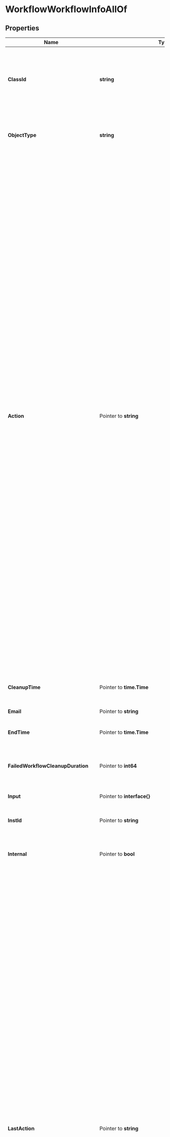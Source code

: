 # WorkflowWorkflowInfoAllOf

## Properties

Name | Type | Description | Notes
------------ | ------------- | ------------- | -------------
**ClassId** | **string** | The fully-qualified name of the instantiated, concrete type. This property is used as a discriminator to identify the type of the payload when marshaling and unmarshaling data. | [default to "workflow.WorkflowInfo"]
**ObjectType** | **string** | The fully-qualified name of the instantiated, concrete type. The value should be the same as the &#39;ClassId&#39; property. | [default to "workflow.WorkflowInfo"]
**Action** | Pointer to **string** | The action of the workflow such as start, cancel, retry, pause. * &#x60;None&#x60; - No action is set, this is the default value for action field. * &#x60;Create&#x60; - Create a new instance of the workflow but it does not start the execution of the workflow. Use the Start action to start execution of the workflow. * &#x60;Start&#x60; - Start a new execution of the workflow. * &#x60;Pause&#x60; - Pause the workflow, this can only be issued on workflows that are in running state. * &#x60;Resume&#x60; - Resume the workflow which was previously paused through pause action on the workflow. * &#x60;Retry&#x60; - Retry the workflow that has previously reached a final state and has the retryable property set to true. A running or waiting workflow cannot be retried. If the property retryFromTaskName is also passed along with this action, the workflow will be started from that specific task, otherwise the workflow will be restarted from the first task.  The task name in retryFromTaskName must be one of the tasks that completed or failed in the previous run. It is not possible to retry a workflow from a task which wasn&#39;t run in the previous iteration. * &#x60;RetryFailed&#x60; - Retry the workflow that has failed. A running or waiting workflow or a workflow that completed successfully cannot be retried. Only the tasks that failed in the previous run will be retried and the rest of workflow will be run. This action does not restart the workflow and also does not support retrying from a specific task. * &#x60;Cancel&#x60; - Cancel the workflow that is in running or waiting state. | [optional] [default to "None"]
**CleanupTime** | Pointer to **time.Time** | The time when the workflow info will be removed from database. | [optional] [readonly] 
**Email** | Pointer to **string** | The email address of the user who started this workflow. | [optional] [readonly] 
**EndTime** | Pointer to **time.Time** | The time when the workflow reached a final state. | [optional] [readonly] 
**FailedWorkflowCleanupDuration** | Pointer to **int64** | The duration in hours after which the workflow info for failed, terminated or timed out workflow will be removed from database. | [optional] [default to 2160]
**Input** | Pointer to **interface{}** | All the given inputs for the workflow. | [optional] 
**InstId** | Pointer to **string** | A workflow instance Id which is the unique identified for the workflow execution. | [optional] [readonly] 
**Internal** | Pointer to **bool** | Denotes if this workflow is internal and should be hidden from user view of running workflows. | [optional] 
**LastAction** | Pointer to **string** | The last action that was issued on the workflow is saved in this field. * &#x60;None&#x60; - No action is set, this is the default value for action field. * &#x60;Create&#x60; - Create a new instance of the workflow but it does not start the execution of the workflow. Use the Start action to start execution of the workflow. * &#x60;Start&#x60; - Start a new execution of the workflow. * &#x60;Pause&#x60; - Pause the workflow, this can only be issued on workflows that are in running state. * &#x60;Resume&#x60; - Resume the workflow which was previously paused through pause action on the workflow. * &#x60;Retry&#x60; - Retry the workflow that has previously reached a final state and has the retryable property set to true. A running or waiting workflow cannot be retried. If the property retryFromTaskName is also passed along with this action, the workflow will be started from that specific task, otherwise the workflow will be restarted from the first task.  The task name in retryFromTaskName must be one of the tasks that completed or failed in the previous run. It is not possible to retry a workflow from a task which wasn&#39;t run in the previous iteration. * &#x60;RetryFailed&#x60; - Retry the workflow that has failed. A running or waiting workflow or a workflow that completed successfully cannot be retried. Only the tasks that failed in the previous run will be retried and the rest of workflow will be run. This action does not restart the workflow and also does not support retrying from a specific task. * &#x60;Cancel&#x60; - Cancel the workflow that is in running or waiting state. | [optional] [readonly] [default to "None"]
**Message** | Pointer to [**[]WorkflowMessage**](WorkflowMessage.md) |  | [optional] 
**MetaVersion** | Pointer to **int64** | Version of the workflow metadata for which this workflow execution was started. | [optional] 
**Name** | Pointer to **string** | A name of the workflow execution instance. | [optional] 
**Output** | Pointer to **interface{}** | All the generated outputs for the workflow. | [optional] [readonly] 
**PauseReason** | Pointer to **string** | Denotes the reason workflow is in paused status. * &#x60;None&#x60; - Pause reason is none, which indicates there is no reason for the pause state. * &#x60;TaskWithWarning&#x60; - Pause reason indicates the workflow is in this state due to a task that has a status as completed with warnings. * &#x60;SystemMaintenance&#x60; - Pause reason indicates the workflow is in this state based on actions of system admin for maintenance. | [optional] [default to "None"]
**Progress** | Pointer to **float32** | This field indicates percentage of workflow task execution. | [optional] [readonly] 
**Properties** | Pointer to [**NullableWorkflowWorkflowInfoProperties**](workflow.WorkflowInfoProperties.md) |  | [optional] 
**RetryFromTaskName** | Pointer to **string** | This field is applicable when Retry action is issued for a workflow which is in &#39;final&#39; state. When this field is not specified, the workflow will be retried from the start i.e., the first task. When this field is specified then the workflow will be retried from the specified task. This field should specify the task name which is the unique name of the task within the workflow. The task name must be one of the tasks that completed or failed in the previous run. It is not possible to retry a workflow from a task which wasn&#39;t run in the previous iteration. | [optional] 
**Src** | Pointer to **string** | The source microservice name which is the owner for this workflow. | [optional] [readonly] 
**StartTime** | Pointer to **time.Time** | The time when the workflow was started for execution. | [optional] [readonly] 
**Status** | Pointer to **string** | A status of the workflow (RUNNING, WAITING, COMPLETED, TIME_OUT, FAILED). | [optional] [readonly] 
**SuccessWorkflowCleanupDuration** | Pointer to **int64** | The duration in hours after which the workflow info for successful workflow will be removed from database. | [optional] [default to 2160]
**TraceId** | Pointer to **string** | The trace id to keep track of workflow execution. | [optional] [readonly] 
**Type** | Pointer to **string** | A type of the workflow (serverconfig, ansible_monitoring). | [optional] [readonly] 
**UserActionRequired** | Pointer to **bool** | Property will be set when an user action is required on the workflow. This can be because the workflow is waiting for a wait task to be updated, workflow is paused or workflow launched by a configuration object has failed and needs to be retried in order to complete successfully. | [optional] [readonly] [default to false]
**UserId** | Pointer to **string** | The user identifier which indicates the user that started this workflow. | [optional] [readonly] 
**WaitReason** | Pointer to **string** | Denotes the reason workflow is in waiting status. * &#x60;None&#x60; - Wait reason is none, which indicates there is no reason for the waiting state. * &#x60;GatherTasks&#x60; - Wait reason is gathering tasks, which indicates the workflow is in this state in order to gather tasks. * &#x60;Duplicate&#x60; - Wait reason is duplicate, which indicates the workflow is a duplicate of current running workflow. * &#x60;RateLimit&#x60; - Wait reason is rate limit, which indicates the workflow is rate limited by account/instance level throttling threshold. * &#x60;WaitTask&#x60; - Wait reason when there are one or more wait tasks in the workflow which are yet to receive a task status update. * &#x60;PendingRetryFailed&#x60; - Wait reason when the workflow is pending a RetryFailed action. * &#x60;WaitingToStart&#x60; - Workflow is waiting to start on workflow engine. | [optional] [default to "None"]
**WorkflowCtx** | Pointer to [**NullableWorkflowWorkflowCtx**](workflow.WorkflowCtx.md) |  | [optional] 
**WorkflowMetaType** | Pointer to **string** | The type of workflow meta. Derived from the workflow meta that is used to launch this workflow instance. * &#x60;SystemDefined&#x60; - System defined workflow definition. * &#x60;UserDefined&#x60; - User defined workflow definition. * &#x60;Dynamic&#x60; - Dynamically defined workflow definition. | [optional] [default to "SystemDefined"]
**WorkflowTaskCount** | Pointer to **int64** | Total number of workflow tasks in this workflow. | [optional] [readonly] 
**WorkflowWorkerTaskCount** | Pointer to **int64** | Total number of worker tasks in this workflow. This count doesn&#39;t include the control tasks in the workflow. | [optional] [readonly] 
**Account** | Pointer to [**IamAccountRelationship**](iam.Account.Relationship.md) |  | [optional] 
**AssociatedObject** | Pointer to [**MoBaseMoRelationship**](mo.BaseMo.Relationship.md) |  | [optional] 
**Organization** | Pointer to [**OrganizationOrganizationRelationship**](organization.Organization.Relationship.md) |  | [optional] 
**ParentTaskInfo** | Pointer to [**WorkflowTaskInfoRelationship**](workflow.TaskInfo.Relationship.md) |  | [optional] 
**PendingDynamicWorkflowInfo** | Pointer to [**WorkflowPendingDynamicWorkflowInfoRelationship**](workflow.PendingDynamicWorkflowInfo.Relationship.md) |  | [optional] 
**Permission** | Pointer to [**IamPermissionRelationship**](iam.Permission.Relationship.md) |  | [optional] 
**TaskInfos** | Pointer to [**[]WorkflowTaskInfoRelationship**](WorkflowTaskInfoRelationship.md) | An array of relationships to workflowTaskInfo resources. | [optional] [readonly] 
**WorkflowDefinition** | Pointer to [**WorkflowWorkflowDefinitionRelationship**](workflow.WorkflowDefinition.Relationship.md) |  | [optional] 

## Methods

### NewWorkflowWorkflowInfoAllOf

`func NewWorkflowWorkflowInfoAllOf(classId string, objectType string, ) *WorkflowWorkflowInfoAllOf`

NewWorkflowWorkflowInfoAllOf instantiates a new WorkflowWorkflowInfoAllOf object
This constructor will assign default values to properties that have it defined,
and makes sure properties required by API are set, but the set of arguments
will change when the set of required properties is changed

### NewWorkflowWorkflowInfoAllOfWithDefaults

`func NewWorkflowWorkflowInfoAllOfWithDefaults() *WorkflowWorkflowInfoAllOf`

NewWorkflowWorkflowInfoAllOfWithDefaults instantiates a new WorkflowWorkflowInfoAllOf object
This constructor will only assign default values to properties that have it defined,
but it doesn't guarantee that properties required by API are set

### GetClassId

`func (o *WorkflowWorkflowInfoAllOf) GetClassId() string`

GetClassId returns the ClassId field if non-nil, zero value otherwise.

### GetClassIdOk

`func (o *WorkflowWorkflowInfoAllOf) GetClassIdOk() (*string, bool)`

GetClassIdOk returns a tuple with the ClassId field if it's non-nil, zero value otherwise
and a boolean to check if the value has been set.

### SetClassId

`func (o *WorkflowWorkflowInfoAllOf) SetClassId(v string)`

SetClassId sets ClassId field to given value.


### GetObjectType

`func (o *WorkflowWorkflowInfoAllOf) GetObjectType() string`

GetObjectType returns the ObjectType field if non-nil, zero value otherwise.

### GetObjectTypeOk

`func (o *WorkflowWorkflowInfoAllOf) GetObjectTypeOk() (*string, bool)`

GetObjectTypeOk returns a tuple with the ObjectType field if it's non-nil, zero value otherwise
and a boolean to check if the value has been set.

### SetObjectType

`func (o *WorkflowWorkflowInfoAllOf) SetObjectType(v string)`

SetObjectType sets ObjectType field to given value.


### GetAction

`func (o *WorkflowWorkflowInfoAllOf) GetAction() string`

GetAction returns the Action field if non-nil, zero value otherwise.

### GetActionOk

`func (o *WorkflowWorkflowInfoAllOf) GetActionOk() (*string, bool)`

GetActionOk returns a tuple with the Action field if it's non-nil, zero value otherwise
and a boolean to check if the value has been set.

### SetAction

`func (o *WorkflowWorkflowInfoAllOf) SetAction(v string)`

SetAction sets Action field to given value.

### HasAction

`func (o *WorkflowWorkflowInfoAllOf) HasAction() bool`

HasAction returns a boolean if a field has been set.

### GetCleanupTime

`func (o *WorkflowWorkflowInfoAllOf) GetCleanupTime() time.Time`

GetCleanupTime returns the CleanupTime field if non-nil, zero value otherwise.

### GetCleanupTimeOk

`func (o *WorkflowWorkflowInfoAllOf) GetCleanupTimeOk() (*time.Time, bool)`

GetCleanupTimeOk returns a tuple with the CleanupTime field if it's non-nil, zero value otherwise
and a boolean to check if the value has been set.

### SetCleanupTime

`func (o *WorkflowWorkflowInfoAllOf) SetCleanupTime(v time.Time)`

SetCleanupTime sets CleanupTime field to given value.

### HasCleanupTime

`func (o *WorkflowWorkflowInfoAllOf) HasCleanupTime() bool`

HasCleanupTime returns a boolean if a field has been set.

### GetEmail

`func (o *WorkflowWorkflowInfoAllOf) GetEmail() string`

GetEmail returns the Email field if non-nil, zero value otherwise.

### GetEmailOk

`func (o *WorkflowWorkflowInfoAllOf) GetEmailOk() (*string, bool)`

GetEmailOk returns a tuple with the Email field if it's non-nil, zero value otherwise
and a boolean to check if the value has been set.

### SetEmail

`func (o *WorkflowWorkflowInfoAllOf) SetEmail(v string)`

SetEmail sets Email field to given value.

### HasEmail

`func (o *WorkflowWorkflowInfoAllOf) HasEmail() bool`

HasEmail returns a boolean if a field has been set.

### GetEndTime

`func (o *WorkflowWorkflowInfoAllOf) GetEndTime() time.Time`

GetEndTime returns the EndTime field if non-nil, zero value otherwise.

### GetEndTimeOk

`func (o *WorkflowWorkflowInfoAllOf) GetEndTimeOk() (*time.Time, bool)`

GetEndTimeOk returns a tuple with the EndTime field if it's non-nil, zero value otherwise
and a boolean to check if the value has been set.

### SetEndTime

`func (o *WorkflowWorkflowInfoAllOf) SetEndTime(v time.Time)`

SetEndTime sets EndTime field to given value.

### HasEndTime

`func (o *WorkflowWorkflowInfoAllOf) HasEndTime() bool`

HasEndTime returns a boolean if a field has been set.

### GetFailedWorkflowCleanupDuration

`func (o *WorkflowWorkflowInfoAllOf) GetFailedWorkflowCleanupDuration() int64`

GetFailedWorkflowCleanupDuration returns the FailedWorkflowCleanupDuration field if non-nil, zero value otherwise.

### GetFailedWorkflowCleanupDurationOk

`func (o *WorkflowWorkflowInfoAllOf) GetFailedWorkflowCleanupDurationOk() (*int64, bool)`

GetFailedWorkflowCleanupDurationOk returns a tuple with the FailedWorkflowCleanupDuration field if it's non-nil, zero value otherwise
and a boolean to check if the value has been set.

### SetFailedWorkflowCleanupDuration

`func (o *WorkflowWorkflowInfoAllOf) SetFailedWorkflowCleanupDuration(v int64)`

SetFailedWorkflowCleanupDuration sets FailedWorkflowCleanupDuration field to given value.

### HasFailedWorkflowCleanupDuration

`func (o *WorkflowWorkflowInfoAllOf) HasFailedWorkflowCleanupDuration() bool`

HasFailedWorkflowCleanupDuration returns a boolean if a field has been set.

### GetInput

`func (o *WorkflowWorkflowInfoAllOf) GetInput() interface{}`

GetInput returns the Input field if non-nil, zero value otherwise.

### GetInputOk

`func (o *WorkflowWorkflowInfoAllOf) GetInputOk() (*interface{}, bool)`

GetInputOk returns a tuple with the Input field if it's non-nil, zero value otherwise
and a boolean to check if the value has been set.

### SetInput

`func (o *WorkflowWorkflowInfoAllOf) SetInput(v interface{})`

SetInput sets Input field to given value.

### HasInput

`func (o *WorkflowWorkflowInfoAllOf) HasInput() bool`

HasInput returns a boolean if a field has been set.

### SetInputNil

`func (o *WorkflowWorkflowInfoAllOf) SetInputNil(b bool)`

 SetInputNil sets the value for Input to be an explicit nil

### UnsetInput
`func (o *WorkflowWorkflowInfoAllOf) UnsetInput()`

UnsetInput ensures that no value is present for Input, not even an explicit nil
### GetInstId

`func (o *WorkflowWorkflowInfoAllOf) GetInstId() string`

GetInstId returns the InstId field if non-nil, zero value otherwise.

### GetInstIdOk

`func (o *WorkflowWorkflowInfoAllOf) GetInstIdOk() (*string, bool)`

GetInstIdOk returns a tuple with the InstId field if it's non-nil, zero value otherwise
and a boolean to check if the value has been set.

### SetInstId

`func (o *WorkflowWorkflowInfoAllOf) SetInstId(v string)`

SetInstId sets InstId field to given value.

### HasInstId

`func (o *WorkflowWorkflowInfoAllOf) HasInstId() bool`

HasInstId returns a boolean if a field has been set.

### GetInternal

`func (o *WorkflowWorkflowInfoAllOf) GetInternal() bool`

GetInternal returns the Internal field if non-nil, zero value otherwise.

### GetInternalOk

`func (o *WorkflowWorkflowInfoAllOf) GetInternalOk() (*bool, bool)`

GetInternalOk returns a tuple with the Internal field if it's non-nil, zero value otherwise
and a boolean to check if the value has been set.

### SetInternal

`func (o *WorkflowWorkflowInfoAllOf) SetInternal(v bool)`

SetInternal sets Internal field to given value.

### HasInternal

`func (o *WorkflowWorkflowInfoAllOf) HasInternal() bool`

HasInternal returns a boolean if a field has been set.

### GetLastAction

`func (o *WorkflowWorkflowInfoAllOf) GetLastAction() string`

GetLastAction returns the LastAction field if non-nil, zero value otherwise.

### GetLastActionOk

`func (o *WorkflowWorkflowInfoAllOf) GetLastActionOk() (*string, bool)`

GetLastActionOk returns a tuple with the LastAction field if it's non-nil, zero value otherwise
and a boolean to check if the value has been set.

### SetLastAction

`func (o *WorkflowWorkflowInfoAllOf) SetLastAction(v string)`

SetLastAction sets LastAction field to given value.

### HasLastAction

`func (o *WorkflowWorkflowInfoAllOf) HasLastAction() bool`

HasLastAction returns a boolean if a field has been set.

### GetMessage

`func (o *WorkflowWorkflowInfoAllOf) GetMessage() []WorkflowMessage`

GetMessage returns the Message field if non-nil, zero value otherwise.

### GetMessageOk

`func (o *WorkflowWorkflowInfoAllOf) GetMessageOk() (*[]WorkflowMessage, bool)`

GetMessageOk returns a tuple with the Message field if it's non-nil, zero value otherwise
and a boolean to check if the value has been set.

### SetMessage

`func (o *WorkflowWorkflowInfoAllOf) SetMessage(v []WorkflowMessage)`

SetMessage sets Message field to given value.

### HasMessage

`func (o *WorkflowWorkflowInfoAllOf) HasMessage() bool`

HasMessage returns a boolean if a field has been set.

### SetMessageNil

`func (o *WorkflowWorkflowInfoAllOf) SetMessageNil(b bool)`

 SetMessageNil sets the value for Message to be an explicit nil

### UnsetMessage
`func (o *WorkflowWorkflowInfoAllOf) UnsetMessage()`

UnsetMessage ensures that no value is present for Message, not even an explicit nil
### GetMetaVersion

`func (o *WorkflowWorkflowInfoAllOf) GetMetaVersion() int64`

GetMetaVersion returns the MetaVersion field if non-nil, zero value otherwise.

### GetMetaVersionOk

`func (o *WorkflowWorkflowInfoAllOf) GetMetaVersionOk() (*int64, bool)`

GetMetaVersionOk returns a tuple with the MetaVersion field if it's non-nil, zero value otherwise
and a boolean to check if the value has been set.

### SetMetaVersion

`func (o *WorkflowWorkflowInfoAllOf) SetMetaVersion(v int64)`

SetMetaVersion sets MetaVersion field to given value.

### HasMetaVersion

`func (o *WorkflowWorkflowInfoAllOf) HasMetaVersion() bool`

HasMetaVersion returns a boolean if a field has been set.

### GetName

`func (o *WorkflowWorkflowInfoAllOf) GetName() string`

GetName returns the Name field if non-nil, zero value otherwise.

### GetNameOk

`func (o *WorkflowWorkflowInfoAllOf) GetNameOk() (*string, bool)`

GetNameOk returns a tuple with the Name field if it's non-nil, zero value otherwise
and a boolean to check if the value has been set.

### SetName

`func (o *WorkflowWorkflowInfoAllOf) SetName(v string)`

SetName sets Name field to given value.

### HasName

`func (o *WorkflowWorkflowInfoAllOf) HasName() bool`

HasName returns a boolean if a field has been set.

### GetOutput

`func (o *WorkflowWorkflowInfoAllOf) GetOutput() interface{}`

GetOutput returns the Output field if non-nil, zero value otherwise.

### GetOutputOk

`func (o *WorkflowWorkflowInfoAllOf) GetOutputOk() (*interface{}, bool)`

GetOutputOk returns a tuple with the Output field if it's non-nil, zero value otherwise
and a boolean to check if the value has been set.

### SetOutput

`func (o *WorkflowWorkflowInfoAllOf) SetOutput(v interface{})`

SetOutput sets Output field to given value.

### HasOutput

`func (o *WorkflowWorkflowInfoAllOf) HasOutput() bool`

HasOutput returns a boolean if a field has been set.

### SetOutputNil

`func (o *WorkflowWorkflowInfoAllOf) SetOutputNil(b bool)`

 SetOutputNil sets the value for Output to be an explicit nil

### UnsetOutput
`func (o *WorkflowWorkflowInfoAllOf) UnsetOutput()`

UnsetOutput ensures that no value is present for Output, not even an explicit nil
### GetPauseReason

`func (o *WorkflowWorkflowInfoAllOf) GetPauseReason() string`

GetPauseReason returns the PauseReason field if non-nil, zero value otherwise.

### GetPauseReasonOk

`func (o *WorkflowWorkflowInfoAllOf) GetPauseReasonOk() (*string, bool)`

GetPauseReasonOk returns a tuple with the PauseReason field if it's non-nil, zero value otherwise
and a boolean to check if the value has been set.

### SetPauseReason

`func (o *WorkflowWorkflowInfoAllOf) SetPauseReason(v string)`

SetPauseReason sets PauseReason field to given value.

### HasPauseReason

`func (o *WorkflowWorkflowInfoAllOf) HasPauseReason() bool`

HasPauseReason returns a boolean if a field has been set.

### GetProgress

`func (o *WorkflowWorkflowInfoAllOf) GetProgress() float32`

GetProgress returns the Progress field if non-nil, zero value otherwise.

### GetProgressOk

`func (o *WorkflowWorkflowInfoAllOf) GetProgressOk() (*float32, bool)`

GetProgressOk returns a tuple with the Progress field if it's non-nil, zero value otherwise
and a boolean to check if the value has been set.

### SetProgress

`func (o *WorkflowWorkflowInfoAllOf) SetProgress(v float32)`

SetProgress sets Progress field to given value.

### HasProgress

`func (o *WorkflowWorkflowInfoAllOf) HasProgress() bool`

HasProgress returns a boolean if a field has been set.

### GetProperties

`func (o *WorkflowWorkflowInfoAllOf) GetProperties() WorkflowWorkflowInfoProperties`

GetProperties returns the Properties field if non-nil, zero value otherwise.

### GetPropertiesOk

`func (o *WorkflowWorkflowInfoAllOf) GetPropertiesOk() (*WorkflowWorkflowInfoProperties, bool)`

GetPropertiesOk returns a tuple with the Properties field if it's non-nil, zero value otherwise
and a boolean to check if the value has been set.

### SetProperties

`func (o *WorkflowWorkflowInfoAllOf) SetProperties(v WorkflowWorkflowInfoProperties)`

SetProperties sets Properties field to given value.

### HasProperties

`func (o *WorkflowWorkflowInfoAllOf) HasProperties() bool`

HasProperties returns a boolean if a field has been set.

### SetPropertiesNil

`func (o *WorkflowWorkflowInfoAllOf) SetPropertiesNil(b bool)`

 SetPropertiesNil sets the value for Properties to be an explicit nil

### UnsetProperties
`func (o *WorkflowWorkflowInfoAllOf) UnsetProperties()`

UnsetProperties ensures that no value is present for Properties, not even an explicit nil
### GetRetryFromTaskName

`func (o *WorkflowWorkflowInfoAllOf) GetRetryFromTaskName() string`

GetRetryFromTaskName returns the RetryFromTaskName field if non-nil, zero value otherwise.

### GetRetryFromTaskNameOk

`func (o *WorkflowWorkflowInfoAllOf) GetRetryFromTaskNameOk() (*string, bool)`

GetRetryFromTaskNameOk returns a tuple with the RetryFromTaskName field if it's non-nil, zero value otherwise
and a boolean to check if the value has been set.

### SetRetryFromTaskName

`func (o *WorkflowWorkflowInfoAllOf) SetRetryFromTaskName(v string)`

SetRetryFromTaskName sets RetryFromTaskName field to given value.

### HasRetryFromTaskName

`func (o *WorkflowWorkflowInfoAllOf) HasRetryFromTaskName() bool`

HasRetryFromTaskName returns a boolean if a field has been set.

### GetSrc

`func (o *WorkflowWorkflowInfoAllOf) GetSrc() string`

GetSrc returns the Src field if non-nil, zero value otherwise.

### GetSrcOk

`func (o *WorkflowWorkflowInfoAllOf) GetSrcOk() (*string, bool)`

GetSrcOk returns a tuple with the Src field if it's non-nil, zero value otherwise
and a boolean to check if the value has been set.

### SetSrc

`func (o *WorkflowWorkflowInfoAllOf) SetSrc(v string)`

SetSrc sets Src field to given value.

### HasSrc

`func (o *WorkflowWorkflowInfoAllOf) HasSrc() bool`

HasSrc returns a boolean if a field has been set.

### GetStartTime

`func (o *WorkflowWorkflowInfoAllOf) GetStartTime() time.Time`

GetStartTime returns the StartTime field if non-nil, zero value otherwise.

### GetStartTimeOk

`func (o *WorkflowWorkflowInfoAllOf) GetStartTimeOk() (*time.Time, bool)`

GetStartTimeOk returns a tuple with the StartTime field if it's non-nil, zero value otherwise
and a boolean to check if the value has been set.

### SetStartTime

`func (o *WorkflowWorkflowInfoAllOf) SetStartTime(v time.Time)`

SetStartTime sets StartTime field to given value.

### HasStartTime

`func (o *WorkflowWorkflowInfoAllOf) HasStartTime() bool`

HasStartTime returns a boolean if a field has been set.

### GetStatus

`func (o *WorkflowWorkflowInfoAllOf) GetStatus() string`

GetStatus returns the Status field if non-nil, zero value otherwise.

### GetStatusOk

`func (o *WorkflowWorkflowInfoAllOf) GetStatusOk() (*string, bool)`

GetStatusOk returns a tuple with the Status field if it's non-nil, zero value otherwise
and a boolean to check if the value has been set.

### SetStatus

`func (o *WorkflowWorkflowInfoAllOf) SetStatus(v string)`

SetStatus sets Status field to given value.

### HasStatus

`func (o *WorkflowWorkflowInfoAllOf) HasStatus() bool`

HasStatus returns a boolean if a field has been set.

### GetSuccessWorkflowCleanupDuration

`func (o *WorkflowWorkflowInfoAllOf) GetSuccessWorkflowCleanupDuration() int64`

GetSuccessWorkflowCleanupDuration returns the SuccessWorkflowCleanupDuration field if non-nil, zero value otherwise.

### GetSuccessWorkflowCleanupDurationOk

`func (o *WorkflowWorkflowInfoAllOf) GetSuccessWorkflowCleanupDurationOk() (*int64, bool)`

GetSuccessWorkflowCleanupDurationOk returns a tuple with the SuccessWorkflowCleanupDuration field if it's non-nil, zero value otherwise
and a boolean to check if the value has been set.

### SetSuccessWorkflowCleanupDuration

`func (o *WorkflowWorkflowInfoAllOf) SetSuccessWorkflowCleanupDuration(v int64)`

SetSuccessWorkflowCleanupDuration sets SuccessWorkflowCleanupDuration field to given value.

### HasSuccessWorkflowCleanupDuration

`func (o *WorkflowWorkflowInfoAllOf) HasSuccessWorkflowCleanupDuration() bool`

HasSuccessWorkflowCleanupDuration returns a boolean if a field has been set.

### GetTraceId

`func (o *WorkflowWorkflowInfoAllOf) GetTraceId() string`

GetTraceId returns the TraceId field if non-nil, zero value otherwise.

### GetTraceIdOk

`func (o *WorkflowWorkflowInfoAllOf) GetTraceIdOk() (*string, bool)`

GetTraceIdOk returns a tuple with the TraceId field if it's non-nil, zero value otherwise
and a boolean to check if the value has been set.

### SetTraceId

`func (o *WorkflowWorkflowInfoAllOf) SetTraceId(v string)`

SetTraceId sets TraceId field to given value.

### HasTraceId

`func (o *WorkflowWorkflowInfoAllOf) HasTraceId() bool`

HasTraceId returns a boolean if a field has been set.

### GetType

`func (o *WorkflowWorkflowInfoAllOf) GetType() string`

GetType returns the Type field if non-nil, zero value otherwise.

### GetTypeOk

`func (o *WorkflowWorkflowInfoAllOf) GetTypeOk() (*string, bool)`

GetTypeOk returns a tuple with the Type field if it's non-nil, zero value otherwise
and a boolean to check if the value has been set.

### SetType

`func (o *WorkflowWorkflowInfoAllOf) SetType(v string)`

SetType sets Type field to given value.

### HasType

`func (o *WorkflowWorkflowInfoAllOf) HasType() bool`

HasType returns a boolean if a field has been set.

### GetUserActionRequired

`func (o *WorkflowWorkflowInfoAllOf) GetUserActionRequired() bool`

GetUserActionRequired returns the UserActionRequired field if non-nil, zero value otherwise.

### GetUserActionRequiredOk

`func (o *WorkflowWorkflowInfoAllOf) GetUserActionRequiredOk() (*bool, bool)`

GetUserActionRequiredOk returns a tuple with the UserActionRequired field if it's non-nil, zero value otherwise
and a boolean to check if the value has been set.

### SetUserActionRequired

`func (o *WorkflowWorkflowInfoAllOf) SetUserActionRequired(v bool)`

SetUserActionRequired sets UserActionRequired field to given value.

### HasUserActionRequired

`func (o *WorkflowWorkflowInfoAllOf) HasUserActionRequired() bool`

HasUserActionRequired returns a boolean if a field has been set.

### GetUserId

`func (o *WorkflowWorkflowInfoAllOf) GetUserId() string`

GetUserId returns the UserId field if non-nil, zero value otherwise.

### GetUserIdOk

`func (o *WorkflowWorkflowInfoAllOf) GetUserIdOk() (*string, bool)`

GetUserIdOk returns a tuple with the UserId field if it's non-nil, zero value otherwise
and a boolean to check if the value has been set.

### SetUserId

`func (o *WorkflowWorkflowInfoAllOf) SetUserId(v string)`

SetUserId sets UserId field to given value.

### HasUserId

`func (o *WorkflowWorkflowInfoAllOf) HasUserId() bool`

HasUserId returns a boolean if a field has been set.

### GetWaitReason

`func (o *WorkflowWorkflowInfoAllOf) GetWaitReason() string`

GetWaitReason returns the WaitReason field if non-nil, zero value otherwise.

### GetWaitReasonOk

`func (o *WorkflowWorkflowInfoAllOf) GetWaitReasonOk() (*string, bool)`

GetWaitReasonOk returns a tuple with the WaitReason field if it's non-nil, zero value otherwise
and a boolean to check if the value has been set.

### SetWaitReason

`func (o *WorkflowWorkflowInfoAllOf) SetWaitReason(v string)`

SetWaitReason sets WaitReason field to given value.

### HasWaitReason

`func (o *WorkflowWorkflowInfoAllOf) HasWaitReason() bool`

HasWaitReason returns a boolean if a field has been set.

### GetWorkflowCtx

`func (o *WorkflowWorkflowInfoAllOf) GetWorkflowCtx() WorkflowWorkflowCtx`

GetWorkflowCtx returns the WorkflowCtx field if non-nil, zero value otherwise.

### GetWorkflowCtxOk

`func (o *WorkflowWorkflowInfoAllOf) GetWorkflowCtxOk() (*WorkflowWorkflowCtx, bool)`

GetWorkflowCtxOk returns a tuple with the WorkflowCtx field if it's non-nil, zero value otherwise
and a boolean to check if the value has been set.

### SetWorkflowCtx

`func (o *WorkflowWorkflowInfoAllOf) SetWorkflowCtx(v WorkflowWorkflowCtx)`

SetWorkflowCtx sets WorkflowCtx field to given value.

### HasWorkflowCtx

`func (o *WorkflowWorkflowInfoAllOf) HasWorkflowCtx() bool`

HasWorkflowCtx returns a boolean if a field has been set.

### SetWorkflowCtxNil

`func (o *WorkflowWorkflowInfoAllOf) SetWorkflowCtxNil(b bool)`

 SetWorkflowCtxNil sets the value for WorkflowCtx to be an explicit nil

### UnsetWorkflowCtx
`func (o *WorkflowWorkflowInfoAllOf) UnsetWorkflowCtx()`

UnsetWorkflowCtx ensures that no value is present for WorkflowCtx, not even an explicit nil
### GetWorkflowMetaType

`func (o *WorkflowWorkflowInfoAllOf) GetWorkflowMetaType() string`

GetWorkflowMetaType returns the WorkflowMetaType field if non-nil, zero value otherwise.

### GetWorkflowMetaTypeOk

`func (o *WorkflowWorkflowInfoAllOf) GetWorkflowMetaTypeOk() (*string, bool)`

GetWorkflowMetaTypeOk returns a tuple with the WorkflowMetaType field if it's non-nil, zero value otherwise
and a boolean to check if the value has been set.

### SetWorkflowMetaType

`func (o *WorkflowWorkflowInfoAllOf) SetWorkflowMetaType(v string)`

SetWorkflowMetaType sets WorkflowMetaType field to given value.

### HasWorkflowMetaType

`func (o *WorkflowWorkflowInfoAllOf) HasWorkflowMetaType() bool`

HasWorkflowMetaType returns a boolean if a field has been set.

### GetWorkflowTaskCount

`func (o *WorkflowWorkflowInfoAllOf) GetWorkflowTaskCount() int64`

GetWorkflowTaskCount returns the WorkflowTaskCount field if non-nil, zero value otherwise.

### GetWorkflowTaskCountOk

`func (o *WorkflowWorkflowInfoAllOf) GetWorkflowTaskCountOk() (*int64, bool)`

GetWorkflowTaskCountOk returns a tuple with the WorkflowTaskCount field if it's non-nil, zero value otherwise
and a boolean to check if the value has been set.

### SetWorkflowTaskCount

`func (o *WorkflowWorkflowInfoAllOf) SetWorkflowTaskCount(v int64)`

SetWorkflowTaskCount sets WorkflowTaskCount field to given value.

### HasWorkflowTaskCount

`func (o *WorkflowWorkflowInfoAllOf) HasWorkflowTaskCount() bool`

HasWorkflowTaskCount returns a boolean if a field has been set.

### GetWorkflowWorkerTaskCount

`func (o *WorkflowWorkflowInfoAllOf) GetWorkflowWorkerTaskCount() int64`

GetWorkflowWorkerTaskCount returns the WorkflowWorkerTaskCount field if non-nil, zero value otherwise.

### GetWorkflowWorkerTaskCountOk

`func (o *WorkflowWorkflowInfoAllOf) GetWorkflowWorkerTaskCountOk() (*int64, bool)`

GetWorkflowWorkerTaskCountOk returns a tuple with the WorkflowWorkerTaskCount field if it's non-nil, zero value otherwise
and a boolean to check if the value has been set.

### SetWorkflowWorkerTaskCount

`func (o *WorkflowWorkflowInfoAllOf) SetWorkflowWorkerTaskCount(v int64)`

SetWorkflowWorkerTaskCount sets WorkflowWorkerTaskCount field to given value.

### HasWorkflowWorkerTaskCount

`func (o *WorkflowWorkflowInfoAllOf) HasWorkflowWorkerTaskCount() bool`

HasWorkflowWorkerTaskCount returns a boolean if a field has been set.

### GetAccount

`func (o *WorkflowWorkflowInfoAllOf) GetAccount() IamAccountRelationship`

GetAccount returns the Account field if non-nil, zero value otherwise.

### GetAccountOk

`func (o *WorkflowWorkflowInfoAllOf) GetAccountOk() (*IamAccountRelationship, bool)`

GetAccountOk returns a tuple with the Account field if it's non-nil, zero value otherwise
and a boolean to check if the value has been set.

### SetAccount

`func (o *WorkflowWorkflowInfoAllOf) SetAccount(v IamAccountRelationship)`

SetAccount sets Account field to given value.

### HasAccount

`func (o *WorkflowWorkflowInfoAllOf) HasAccount() bool`

HasAccount returns a boolean if a field has been set.

### GetAssociatedObject

`func (o *WorkflowWorkflowInfoAllOf) GetAssociatedObject() MoBaseMoRelationship`

GetAssociatedObject returns the AssociatedObject field if non-nil, zero value otherwise.

### GetAssociatedObjectOk

`func (o *WorkflowWorkflowInfoAllOf) GetAssociatedObjectOk() (*MoBaseMoRelationship, bool)`

GetAssociatedObjectOk returns a tuple with the AssociatedObject field if it's non-nil, zero value otherwise
and a boolean to check if the value has been set.

### SetAssociatedObject

`func (o *WorkflowWorkflowInfoAllOf) SetAssociatedObject(v MoBaseMoRelationship)`

SetAssociatedObject sets AssociatedObject field to given value.

### HasAssociatedObject

`func (o *WorkflowWorkflowInfoAllOf) HasAssociatedObject() bool`

HasAssociatedObject returns a boolean if a field has been set.

### GetOrganization

`func (o *WorkflowWorkflowInfoAllOf) GetOrganization() OrganizationOrganizationRelationship`

GetOrganization returns the Organization field if non-nil, zero value otherwise.

### GetOrganizationOk

`func (o *WorkflowWorkflowInfoAllOf) GetOrganizationOk() (*OrganizationOrganizationRelationship, bool)`

GetOrganizationOk returns a tuple with the Organization field if it's non-nil, zero value otherwise
and a boolean to check if the value has been set.

### SetOrganization

`func (o *WorkflowWorkflowInfoAllOf) SetOrganization(v OrganizationOrganizationRelationship)`

SetOrganization sets Organization field to given value.

### HasOrganization

`func (o *WorkflowWorkflowInfoAllOf) HasOrganization() bool`

HasOrganization returns a boolean if a field has been set.

### GetParentTaskInfo

`func (o *WorkflowWorkflowInfoAllOf) GetParentTaskInfo() WorkflowTaskInfoRelationship`

GetParentTaskInfo returns the ParentTaskInfo field if non-nil, zero value otherwise.

### GetParentTaskInfoOk

`func (o *WorkflowWorkflowInfoAllOf) GetParentTaskInfoOk() (*WorkflowTaskInfoRelationship, bool)`

GetParentTaskInfoOk returns a tuple with the ParentTaskInfo field if it's non-nil, zero value otherwise
and a boolean to check if the value has been set.

### SetParentTaskInfo

`func (o *WorkflowWorkflowInfoAllOf) SetParentTaskInfo(v WorkflowTaskInfoRelationship)`

SetParentTaskInfo sets ParentTaskInfo field to given value.

### HasParentTaskInfo

`func (o *WorkflowWorkflowInfoAllOf) HasParentTaskInfo() bool`

HasParentTaskInfo returns a boolean if a field has been set.

### GetPendingDynamicWorkflowInfo

`func (o *WorkflowWorkflowInfoAllOf) GetPendingDynamicWorkflowInfo() WorkflowPendingDynamicWorkflowInfoRelationship`

GetPendingDynamicWorkflowInfo returns the PendingDynamicWorkflowInfo field if non-nil, zero value otherwise.

### GetPendingDynamicWorkflowInfoOk

`func (o *WorkflowWorkflowInfoAllOf) GetPendingDynamicWorkflowInfoOk() (*WorkflowPendingDynamicWorkflowInfoRelationship, bool)`

GetPendingDynamicWorkflowInfoOk returns a tuple with the PendingDynamicWorkflowInfo field if it's non-nil, zero value otherwise
and a boolean to check if the value has been set.

### SetPendingDynamicWorkflowInfo

`func (o *WorkflowWorkflowInfoAllOf) SetPendingDynamicWorkflowInfo(v WorkflowPendingDynamicWorkflowInfoRelationship)`

SetPendingDynamicWorkflowInfo sets PendingDynamicWorkflowInfo field to given value.

### HasPendingDynamicWorkflowInfo

`func (o *WorkflowWorkflowInfoAllOf) HasPendingDynamicWorkflowInfo() bool`

HasPendingDynamicWorkflowInfo returns a boolean if a field has been set.

### GetPermission

`func (o *WorkflowWorkflowInfoAllOf) GetPermission() IamPermissionRelationship`

GetPermission returns the Permission field if non-nil, zero value otherwise.

### GetPermissionOk

`func (o *WorkflowWorkflowInfoAllOf) GetPermissionOk() (*IamPermissionRelationship, bool)`

GetPermissionOk returns a tuple with the Permission field if it's non-nil, zero value otherwise
and a boolean to check if the value has been set.

### SetPermission

`func (o *WorkflowWorkflowInfoAllOf) SetPermission(v IamPermissionRelationship)`

SetPermission sets Permission field to given value.

### HasPermission

`func (o *WorkflowWorkflowInfoAllOf) HasPermission() bool`

HasPermission returns a boolean if a field has been set.

### GetTaskInfos

`func (o *WorkflowWorkflowInfoAllOf) GetTaskInfos() []WorkflowTaskInfoRelationship`

GetTaskInfos returns the TaskInfos field if non-nil, zero value otherwise.

### GetTaskInfosOk

`func (o *WorkflowWorkflowInfoAllOf) GetTaskInfosOk() (*[]WorkflowTaskInfoRelationship, bool)`

GetTaskInfosOk returns a tuple with the TaskInfos field if it's non-nil, zero value otherwise
and a boolean to check if the value has been set.

### SetTaskInfos

`func (o *WorkflowWorkflowInfoAllOf) SetTaskInfos(v []WorkflowTaskInfoRelationship)`

SetTaskInfos sets TaskInfos field to given value.

### HasTaskInfos

`func (o *WorkflowWorkflowInfoAllOf) HasTaskInfos() bool`

HasTaskInfos returns a boolean if a field has been set.

### SetTaskInfosNil

`func (o *WorkflowWorkflowInfoAllOf) SetTaskInfosNil(b bool)`

 SetTaskInfosNil sets the value for TaskInfos to be an explicit nil

### UnsetTaskInfos
`func (o *WorkflowWorkflowInfoAllOf) UnsetTaskInfos()`

UnsetTaskInfos ensures that no value is present for TaskInfos, not even an explicit nil
### GetWorkflowDefinition

`func (o *WorkflowWorkflowInfoAllOf) GetWorkflowDefinition() WorkflowWorkflowDefinitionRelationship`

GetWorkflowDefinition returns the WorkflowDefinition field if non-nil, zero value otherwise.

### GetWorkflowDefinitionOk

`func (o *WorkflowWorkflowInfoAllOf) GetWorkflowDefinitionOk() (*WorkflowWorkflowDefinitionRelationship, bool)`

GetWorkflowDefinitionOk returns a tuple with the WorkflowDefinition field if it's non-nil, zero value otherwise
and a boolean to check if the value has been set.

### SetWorkflowDefinition

`func (o *WorkflowWorkflowInfoAllOf) SetWorkflowDefinition(v WorkflowWorkflowDefinitionRelationship)`

SetWorkflowDefinition sets WorkflowDefinition field to given value.

### HasWorkflowDefinition

`func (o *WorkflowWorkflowInfoAllOf) HasWorkflowDefinition() bool`

HasWorkflowDefinition returns a boolean if a field has been set.


[[Back to Model list]](../README.md#documentation-for-models) [[Back to API list]](../README.md#documentation-for-api-endpoints) [[Back to README]](../README.md)



